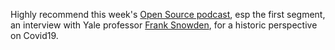 Highly recommend this week's <a href="https://radioopensource.org/plagues-pathogens-and-panic/">Open Source podcast</a>, esp the first segment, an interview with Yale professor <a href="https://history.yale.edu/people/frank-snowden">Frank Snowden</a>, for a historic perspective on Covid19.
